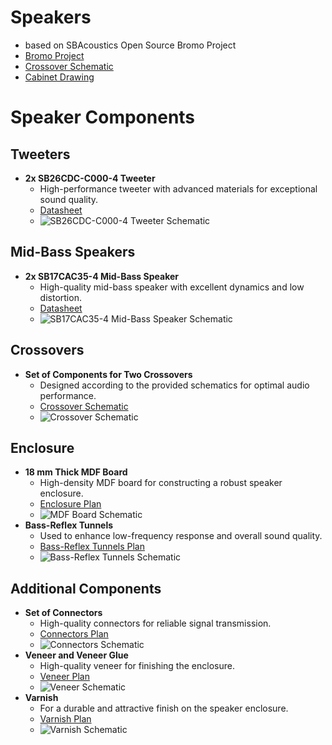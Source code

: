 # Speakers 
- based on SBAcoustics Open Source Bromo Project
- [Bromo Project](https://sbacoustics.com/product/bromo/)
- [Crossover Schematic](../speakers/Bromo-Crossover-Schematic.pdf)
- [Cabinet Drawing](../speakers/Bromo-Cabinet-Drawing.pdf)

# Speaker Components

## Tweeters
- **2x SB26CDC-C000-4 Tweeter**
  - High-performance tweeter with advanced materials for exceptional sound quality.
  - [Datasheet](speakers/sb26cdc-c000-4.pdf)
  - ![SB26CDC-C000-4 Tweeter Schematic](speakers/sb26cdc-c000-4_schematic.png)

## Mid-Bass Speakers
- **2x SB17CAC35-4 Mid-Bass Speaker**
  - High-quality mid-bass speaker with excellent dynamics and low distortion.
  - [Datasheet](speakers/sb17cac35-4.pdf)
  - ![SB17CAC35-4 Mid-Bass Speaker Schematic](speakers/sb17cac35-4_schematic.png)

## Crossovers
- **Set of Components for Two Crossovers**
  - Designed according to the provided schematics for optimal audio performance.
  - [Crossover Schematic](speakers/crossover_schematic.pdf)
  - ![Crossover Schematic](speakers/crossover_schematic.png)

## Enclosure
- **18 mm Thick MDF Board**
  - High-density MDF board for constructing a robust speaker enclosure.
  - [Enclosure Plan](speakers/enclosure_plan.pdf)
  - ![MDF Board Schematic](speakers/mdf_board_schematic.png)
- **Bass-Reflex Tunnels**
  - Used to enhance low-frequency response and overall sound quality.
  - [Bass-Reflex Tunnels Plan](speakers/bass_reflex_tunnels.pdf)
  - ![Bass-Reflex Tunnels Schematic](speakers/bass_reflex_tunnels_schematic.png)

## Additional Components
- **Set of Connectors**
  - High-quality connectors for reliable signal transmission.
  - [Connectors Plan](speakers/connectors_plan.pdf)
  - ![Connectors Schematic](speakers/connectors_schematic.png)
- **Veneer and Veneer Glue**
  - High-quality veneer for finishing the enclosure.
  - [Veneer Plan](speakers/veneer_plan.pdf)
  - ![Veneer Schematic](speakers/veneer_schematic.png)
- **Varnish**
  - For a durable and attractive finish on the speaker enclosure.
  - [Varnish Plan](speakers/varnish_plan.pdf)
  - ![Varnish Schematic](speakers/varnish_schematic.png)
